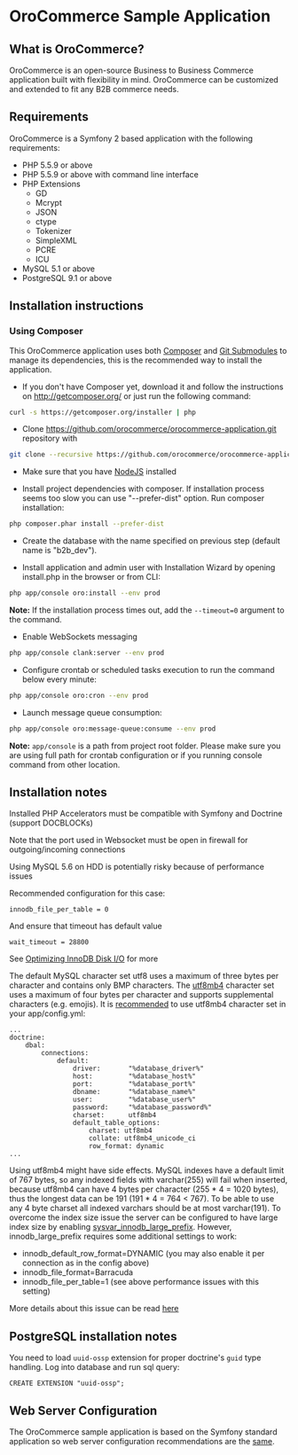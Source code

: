 OroCommerce Sample Application
==============================

What is OroCommerce?
--------------------

OroCommerce is an open-source Business to Business Commerce application built with flexibility in mind.
OroCommerce can be customized and extended to fit any B2B commerce needs.

## Requirements

OroCommerce is a Symfony 2 based application with the following requirements:

* PHP 5.5.9 or above
* PHP 5.5.9 or above with command line interface
* PHP Extensions
    * GD
    * Mcrypt
    * JSON
    * ctype
    * Tokenizer
    * SimpleXML
    * PCRE
    * ICU
* MySQL 5.1 or above
* PostgreSQL 9.1 or above

## Installation instructions

### Using Composer

This OroCommerce application uses both [Composer][1] and [Git Submodules][5] to manage its dependencies, this is the recommended way to install the application.

 - If you don't have Composer yet, download it and follow the instructions on
http://getcomposer.org/ or just run the following command:

```bash
curl -s https://getcomposer.org/installer | php
```

- Clone https://github.com/orocommerce/orocommerce-application.git repository with

```bash
git clone --recursive https://github.com/orocommerce/orocommerce-application.git
```

- Make sure that you have [NodeJS][2] installed

- Install project dependencies with composer. If installation process seems too slow you can use "--prefer-dist" option.
  Run composer installation:

```bash
php composer.phar install --prefer-dist
```

- Create the database with the name specified on previous step (default name is "b2b_dev").

- Install application and admin user with Installation Wizard by opening install.php in the browser or from CLI:

```bash
php app/console oro:install --env prod
```
**Note:** If the installation process times out, add the `--timeout=0` argument to the command.

- Enable WebSockets messaging

```bash
php app/console clank:server --env prod
```

- Configure crontab or scheduled tasks execution to run the command below every minute:

```bash
php app/console oro:cron --env prod
```

- Launch message queue consumption:

```bash
php app/console oro:message-queue:consume --env prod
```

**Note:** ``app/console`` is a path from project root folder. Please make sure you are using full path for crontab configuration or if you running console command from other location.

## Installation notes

Installed PHP Accelerators must be compatible with Symfony and Doctrine (support DOCBLOCKs)

Note that the port used in Websocket must be open in firewall for outgoing/incoming connections

Using MySQL 5.6 on HDD is potentially risky because of performance issues

Recommended configuration for this case:

    innodb_file_per_table = 0

And ensure that timeout has default value

    wait_timeout = 28800

See [Optimizing InnoDB Disk I/O][3] for more

The default MySQL character set utf8 uses a maximum of three bytes per character and contains only BMP characters. The [utf8mb4][6] character set uses a maximum of four bytes per character and supports supplemental characters (e.g. emojis). It is [recommended][7] to use utf8mb4 character set in your app/config.yml:

```
...
doctrine:
    dbal:
        connections:
            default:
                driver:       "%database_driver%"
                host:         "%database_host%"
                port:         "%database_port%"
                dbname:       "%database_name%"
                user:         "%database_user%"
                password:     "%database_password%"
                charset:      utf8mb4
                default_table_options:
                    charset: utf8mb4
                    collate: utf8mb4_unicode_ci
                    row_format: dynamic
...
```

Using utf8mb4 might have side effects. MySQL indexes have a default limit of 767 bytes, so any indexed fields with varchar(255) will fail when inserted, because utf8mb4 can have 4 bytes per character (255 * 4 = 1020 bytes), thus the longest data can be 191 (191 * 4 = 764 < 767). To be able to use any 4 byte charset all indexed varchars should be at most varchar(191). To overcome the index size issue the server can be configured to have large index size by enabling [sysvar_innodb_large_prefix][7]. However, innodb_large_prefix requires some additional settings to work:

- innodb_default_row_format=DYNAMIC (you may also enable it per connection as in the config above)
- innodb_file_format=Barracuda
- innodb_file_per_table=1 (see above performance issues with this setting)

More details about this issue can be read [here][9]

## PostgreSQL installation notes

You need to load `uuid-ossp` extension for proper doctrine's `guid` type handling.
Log into database and run sql query:

```
CREATE EXTENSION "uuid-ossp";
```

## Web Server Configuration

The OroCommerce sample application is based on the Symfony standard application so web server configuration recommendations are the [same][4].

[1]: http://getcomposer.org/
[2]: https://github.com/joyent/node/wiki/Installing-Node.js-via-package-manager
[3]: http://dev.mysql.com/doc/refman/5.6/en/optimizing-innodb-diskio.html
[4]: http://symfony.com/doc/2.8/setup/web_server_configuration.html
[5]: https://git-scm.com/book/en/v2/Git-Tools-Submodules
[6]:  https://dev.mysql.com/doc/refman/5.6/en/charset-unicode-utf8mb4.html
[7]:  http://symfony.com/doc/current/doctrine.html#configuring-the-database
[8]:  http://dev.mysql.com/doc/refman/5.6/en/innodb-parameters.html#sysvar_innodb_large_prefix
[9]:  https://mathiasbynens.be/notes/mysql-utf8mb4#utf8-to-utf8mb4
